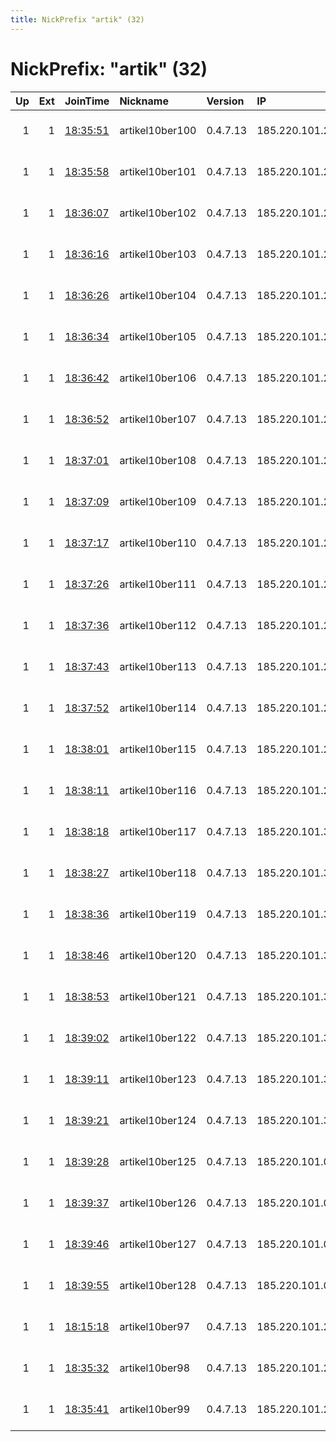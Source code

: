 ```yaml
---
title: NickPrefix "artik" (32)
---
```


# NickPrefix: "artik" (32)

|   Up |   Ext | JoinTime                                                                                              | Nickname        | Version   | IP             | AS                  | CC   |   ORp |   Dirp | OS    | Contact                             |   eFamMembers |
|-----:|------:|:------------------------------------------------------------------------------------------------------|:----------------|:----------|:---------------|:--------------------|:-----|------:|-------:|:------|:------------------------------------|--------------:|
|    1 |     1 | [18:35:51](https://nusenu.github.io/OrNetStats/w/relay/66B8C933E2DBBEC4642BBCD64D7B7003A4608C6C.html) | artikel10ber100 | 0.4.7.13  | 185.220.101.25 | Zwiebelfreunde e.V. | de   |  9004 |      0 | Linux | Artikel10 url:artikel10.org email:i |           176 |
|    1 |     1 | [18:35:58](https://nusenu.github.io/OrNetStats/w/relay/DA8C5E4FA4599137C2664E472A2CFC81B4869719.html) | artikel10ber101 | 0.4.7.13  | 185.220.101.26 | Zwiebelfreunde e.V. | de   |  9001 |      0 | Linux | Artikel10 url:artikel10.org email:i |           176 |
|    1 |     1 | [18:36:07](https://nusenu.github.io/OrNetStats/w/relay/5F88F977B6DEB1258197737916F6D93BBAB84F24.html) | artikel10ber102 | 0.4.7.13  | 185.220.101.26 | Zwiebelfreunde e.V. | de   |  9002 |      0 | Linux | Artikel10 url:artikel10.org email:i |           176 |
|    1 |     1 | [18:36:16](https://nusenu.github.io/OrNetStats/w/relay/C088D8AF0ABBB6D37A704A6AD08E137723D0AB94.html) | artikel10ber103 | 0.4.7.13  | 185.220.101.26 | Zwiebelfreunde e.V. | de   |  9003 |      0 | Linux | Artikel10 url:artikel10.org email:i |           176 |
|    1 |     1 | [18:36:26](https://nusenu.github.io/OrNetStats/w/relay/D11A59E952775B7A5D6F23FADF80B95149E35B42.html) | artikel10ber104 | 0.4.7.13  | 185.220.101.26 | Zwiebelfreunde e.V. | de   |  9004 |      0 | Linux | Artikel10 url:artikel10.org email:i |           176 |
|    1 |     1 | [18:36:34](https://nusenu.github.io/OrNetStats/w/relay/A3A907E3335E5F7325C8197AD9F581C3F46C5FB7.html) | artikel10ber105 | 0.4.7.13  | 185.220.101.27 | Zwiebelfreunde e.V. | de   |  9001 |      0 | Linux | Artikel10 url:artikel10.org email:i |           176 |
|    1 |     1 | [18:36:42](https://nusenu.github.io/OrNetStats/w/relay/DBFA8A337F1DB425658D698AD7388D052971C580.html) | artikel10ber106 | 0.4.7.13  | 185.220.101.27 | Zwiebelfreunde e.V. | de   |  9002 |      0 | Linux | Artikel10 url:artikel10.org email:i |           176 |
|    1 |     1 | [18:36:52](https://nusenu.github.io/OrNetStats/w/relay/640229C5A85098B58ADD25626E27817AC8AF0F9A.html) | artikel10ber107 | 0.4.7.13  | 185.220.101.27 | Zwiebelfreunde e.V. | de   |  9003 |      0 | Linux | Artikel10 url:artikel10.org email:i |           176 |
|    1 |     1 | [18:37:01](https://nusenu.github.io/OrNetStats/w/relay/A8511103790DE0ED5DEF8A81E80B837D34EAEB08.html) | artikel10ber108 | 0.4.7.13  | 185.220.101.27 | Zwiebelfreunde e.V. | de   |  9004 |      0 | Linux | Artikel10 url:artikel10.org email:i |           176 |
|    1 |     1 | [18:37:09](https://nusenu.github.io/OrNetStats/w/relay/FA9D9A834DB984C533E9D3806F032038F98224D4.html) | artikel10ber109 | 0.4.7.13  | 185.220.101.28 | Zwiebelfreunde e.V. | de   |  9001 |      0 | Linux | Artikel10 url:artikel10.org email:i |           176 |
|    1 |     1 | [18:37:17](https://nusenu.github.io/OrNetStats/w/relay/74AD0C82407490B63AAE2C1295102D8D58C4E257.html) | artikel10ber110 | 0.4.7.13  | 185.220.101.28 | Zwiebelfreunde e.V. | de   |  9002 |      0 | Linux | Artikel10 url:artikel10.org email:i |           176 |
|    1 |     1 | [18:37:26](https://nusenu.github.io/OrNetStats/w/relay/5C615D159EBBF02FD8CD07E63B08C6F8E10DDE13.html) | artikel10ber111 | 0.4.7.13  | 185.220.101.28 | Zwiebelfreunde e.V. | de   |  9003 |      0 | Linux | Artikel10 url:artikel10.org email:i |           176 |
|    1 |     1 | [18:37:36](https://nusenu.github.io/OrNetStats/w/relay/1FF2AE9C9BD4A0C129582D62CA77A1EE86A0389E.html) | artikel10ber112 | 0.4.7.13  | 185.220.101.28 | Zwiebelfreunde e.V. | de   |  9004 |      0 | Linux | Artikel10 url:artikel10.org email:i |           176 |
|    1 |     1 | [18:37:43](https://nusenu.github.io/OrNetStats/w/relay/1DC1A8B7A5F9E67BF75A144E496203F87E2EBC27.html) | artikel10ber113 | 0.4.7.13  | 185.220.101.29 | Zwiebelfreunde e.V. | de   |  9001 |      0 | Linux | Artikel10 url:artikel10.org email:i |           176 |
|    1 |     1 | [18:37:52](https://nusenu.github.io/OrNetStats/w/relay/4ED4F531FD9B3E3E33575CE306556414B43E3ED1.html) | artikel10ber114 | 0.4.7.13  | 185.220.101.29 | Zwiebelfreunde e.V. | de   |  9002 |      0 | Linux | Artikel10 url:artikel10.org email:i |           176 |
|    1 |     1 | [18:38:01](https://nusenu.github.io/OrNetStats/w/relay/85D5976EAA9EEDC43737209A80678A245145F806.html) | artikel10ber115 | 0.4.7.13  | 185.220.101.29 | Zwiebelfreunde e.V. | de   |  9003 |      0 | Linux | Artikel10 url:artikel10.org email:i |           176 |
|    1 |     1 | [18:38:11](https://nusenu.github.io/OrNetStats/w/relay/FFD0B949D0676F1076BB248FE40065D2DA465509.html) | artikel10ber116 | 0.4.7.13  | 185.220.101.29 | Zwiebelfreunde e.V. | de   |  9004 |      0 | Linux | Artikel10 url:artikel10.org email:i |           176 |
|    1 |     1 | [18:38:18](https://nusenu.github.io/OrNetStats/w/relay/E9C06AA2527714F75EBF254D680F9F0A13C6C0A4.html) | artikel10ber117 | 0.4.7.13  | 185.220.101.30 | Zwiebelfreunde e.V. | de   |  9001 |      0 | Linux | Artikel10 url:artikel10.org email:i |           176 |
|    1 |     1 | [18:38:27](https://nusenu.github.io/OrNetStats/w/relay/8CFE118973025E9E9ADB50EE6566569DD47699F1.html) | artikel10ber118 | 0.4.7.13  | 185.220.101.30 | Zwiebelfreunde e.V. | de   |  9002 |      0 | Linux | Artikel10 url:artikel10.org email:i |           176 |
|    1 |     1 | [18:38:36](https://nusenu.github.io/OrNetStats/w/relay/0D39909B37AAC2BC742305EE72DF1F0FD187D4EE.html) | artikel10ber119 | 0.4.7.13  | 185.220.101.30 | Zwiebelfreunde e.V. | de   |  9003 |      0 | Linux | Artikel10 url:artikel10.org email:i |           176 |
|    1 |     1 | [18:38:46](https://nusenu.github.io/OrNetStats/w/relay/BA8721EC8D02494383D2F162F1E2D0C1C90AA0E9.html) | artikel10ber120 | 0.4.7.13  | 185.220.101.30 | Zwiebelfreunde e.V. | de   |  9004 |      0 | Linux | Artikel10 url:artikel10.org email:i |           176 |
|    1 |     1 | [18:38:53](https://nusenu.github.io/OrNetStats/w/relay/0FA8C6295D9D9BD1D2EB1F95026B98F74709591F.html) | artikel10ber121 | 0.4.7.13  | 185.220.101.31 | Zwiebelfreunde e.V. | de   |  9001 |      0 | Linux | Artikel10 url:artikel10.org email:i |           176 |
|    1 |     1 | [18:39:02](https://nusenu.github.io/OrNetStats/w/relay/664CDBAAE51CCE0A79C011EB5B765B71687AAE34.html) | artikel10ber122 | 0.4.7.13  | 185.220.101.31 | Zwiebelfreunde e.V. | de   |  9002 |      0 | Linux | Artikel10 url:artikel10.org email:i |           176 |
|    1 |     1 | [18:39:11](https://nusenu.github.io/OrNetStats/w/relay/17B1EF851058E14233ECD9E5922FF6316834FDA6.html) | artikel10ber123 | 0.4.7.13  | 185.220.101.31 | Zwiebelfreunde e.V. | de   |  9003 |      0 | Linux | Artikel10 url:artikel10.org email:i |           176 |
|    1 |     1 | [18:39:21](https://nusenu.github.io/OrNetStats/w/relay/B035C78C7274F21F8B6F2E41FB381C9C9A73C17A.html) | artikel10ber124 | 0.4.7.13  | 185.220.101.31 | Zwiebelfreunde e.V. | de   |  9004 |      0 | Linux | Artikel10 url:artikel10.org email:i |           176 |
|    1 |     1 | [18:39:28](https://nusenu.github.io/OrNetStats/w/relay/9E6310CF67A32012E01EF18B82AB642BF6EB2BC9.html) | artikel10ber125 | 0.4.7.13  | 185.220.101.0  | Zwiebelfreunde e.V. | de   |  9001 |      0 | Linux | Artikel10 url:artikel10.org email:i |           176 |
|    1 |     1 | [18:39:37](https://nusenu.github.io/OrNetStats/w/relay/532ED1DD4894C0B9B99C251BF67597B849DAFDF2.html) | artikel10ber126 | 0.4.7.13  | 185.220.101.0  | Zwiebelfreunde e.V. | de   |  9002 |      0 | Linux | Artikel10 url:artikel10.org email:i |           176 |
|    1 |     1 | [18:39:46](https://nusenu.github.io/OrNetStats/w/relay/8C582D20C1362A37CB8B8321A5D745578FE01977.html) | artikel10ber127 | 0.4.7.13  | 185.220.101.0  | Zwiebelfreunde e.V. | de   |  9003 |      0 | Linux | Artikel10 url:artikel10.org email:i |           176 |
|    1 |     1 | [18:39:55](https://nusenu.github.io/OrNetStats/w/relay/5DF0DE3CAF65C26522296F876C3E33F50C719642.html) | artikel10ber128 | 0.4.7.13  | 185.220.101.0  | Zwiebelfreunde e.V. | de   |  9004 |      0 | Linux | Artikel10 url:artikel10.org email:i |           176 |
|    1 |     1 | [18:15:18](https://nusenu.github.io/OrNetStats/w/relay/FE47CACA53BA10081DE464014DB4C8FC0A1F8C5C.html) | artikel10ber97  | 0.4.7.13  | 185.220.101.25 | Zwiebelfreunde e.V. | de   |  9001 |      0 | Linux | Artikel10 url:artikel10.org email:i |           176 |
|    1 |     1 | [18:35:32](https://nusenu.github.io/OrNetStats/w/relay/559DE2A218F498B54EDDAA9F2BEFF424F6C39EA8.html) | artikel10ber98  | 0.4.7.13  | 185.220.101.25 | Zwiebelfreunde e.V. | de   |  9002 |      0 | Linux | Artikel10 url:artikel10.org email:i |           176 |
|    1 |     1 | [18:35:41](https://nusenu.github.io/OrNetStats/w/relay/2E89E8B67B273E6B3F26545FC28278E0F0744817.html) | artikel10ber99  | 0.4.7.13  | 185.220.101.25 | Zwiebelfreunde e.V. | de   |  9003 |      0 | Linux | Artikel10 url:artikel10.org email:i |           176 |

